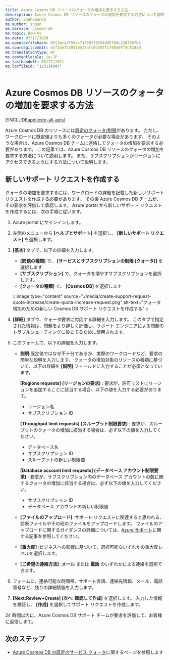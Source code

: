 ```yaml
---
title: Azure Cosmos DB リソースのクォータの増加を要求する方法
description: Azure Cosmos DB リソースのクォータの増加を要求する方法について説明します。 また、サブスクリプションがリージョンにアクセスできるようにする方法について説明します。
author: SnehaGunda
ms.author: sngun
ms.service: cosmos-db
ms.topic: how-to
ms.date: 07/17/2020
ms.openlocfilehash: 8911bca3f93ec71559f79254dd5794c2387857b3
ms.sourcegitcommit: dcf1defb393104f8afc6b707fc748e0ff4c81830
ms.translationtype: HT
ms.contentlocale: ja-JP
ms.lasthandoff: 08/27/2021
ms.locfileid: "123114043"
---
```

# <a name="how-to-request-quota-increase-for-azure-cosmos-db-resources"></a>Azure Cosmos DB リソースのクォータの増加を要求する方法
[!INCLUDE[appliesto-all-apis](../includes/appliesto-all-apis.md)]

Azure Cosmos DB のリソースには[既定のクォータ/制限](../concepts-limits.md)があります。 ただし、ワークロードに既定値よりも多くのクォータが必要な場合があります。 そのような場合は、Azure Cosmos DB チームに連絡してクォータの増加を要求する必要があります。 この記事では、Azure Cosmos DB リソースのクォータの増加を要求する方法について説明します。 また、サブスクリプションがリージョンにアクセスできるようにする方法について説明します。

## <a name="create-a-new-support-request"></a>新しいサポート リクエストを作成する

クォータの増加を要求するには、ワークロードの詳細を記載した新しいサポート リクエストを作成する必要があります。 その後 Azure Cosmos DB チームが、その要求を評価して承認します。 Azure portal から新しいサポート リクエストを作成するには、次の手順に従います。

1. Azure portal にサインインします。

1. 左側のメニューから **[ヘルプとサポート]** を選択し、 **[新しいサポート リクエスト]** を選択します。

1. **[基本]** タブで、以下の詳細を入力します。

   * **[問題の種類]** で、 **[サービスとサブスクリプションの制限 (クォータ)]** を選択します
   * **[サブスクリプション]** で、クォータを増やすサブスクリプションを選択します。
   * **[クォータの種類]** で、 **[Cosmos DB]** を選択します

   :::image type="content" source="./media/create-support-request-quota-increase/create-quota-increase-request.png" alt-text="クォータ増加のための新しい Cosmos DB サポート リクエストを作成する":::

1. **[詳細]** タブで、クォータ要求に対応する詳細を入力します。 このタブで指定された情報は、問題をより詳しく評価し、サポート エンジニアによる問題のトラブルシューティングに役立てるために使用されます。

1. このフォームで、以下の詳細を入力します。

   * **説明**:既定値ではなぜ不十分であるか、実際のワークロードなど、要求の簡単な説明を入力します。 クォータの増加対象のリソースの種類に基づいて、以下の詳細を **[説明]** フィールドに入力することが必須となっています。

     **[Regions requests] (リージョンの要求)** : 要求が、許可リストにリージョンを追加することに該当する場合、以下の値を入力する必要があります。

        * リージョン名
        * サブスクリプション ID

     **[Throughput limit requests] (スループット制限要求)** : 要求が、スループットのクォータの増加に該当する場合は、必ず以下の値を入力してください。

        * データベース名
        * サブスクリプション ID
        * スループットの新しい制限値

     **[Database account limit requests] (データベース アカウント制限要求)** : 要求が、サブスクリプション内のデータベース アカウントの数に関するクォータの増加に該当する場合は、必ず以下の値を入力してください。

       * サブスクリプション ID
       * データベース アカウントの新しい制限値

   * **[ファイルのアップロード]** :サポート リクエストに関連すると思われる、診断ファイルやその他のファイルをアップロードします。 ファイルのアップロードに関するガイダンスの詳細については、[Azure サポート](../../azure-portal/supportability/how-to-manage-azure-support-request.md#upload-files)に関する記事を参照してください。

   * **[重大度]** :ビジネスへの影響に基づいて、選択可能ないずれかの重大度レベルを選択します。

   * **[ご希望の連絡方法]** :**メール** または **電話** のいずれかによる連絡を選択できます。

1. フォームに、連絡可能な時間帯、サポート言語、連絡先情報、メール、電話番号など、残りの詳細情報を入力します。

1. **[Next:Review+Create] (次へ: 確認して作成)** を選択します。 入力した情報を検証し、 **[作成]** を選択してサポート リクエストを作成します。

24 時間以内に、Azure Cosmos DB サポート チームが要求を評価して、お客様に返信します。

## <a name="next-steps"></a>次のステップ

* [Azure Cosmos DB の既定のサービス クォータ](../concepts-limits.md)に関するページを参照します
